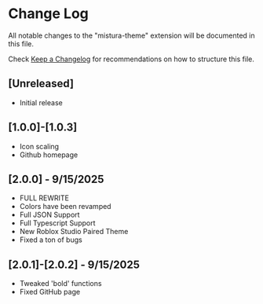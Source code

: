 # Change Log

All notable changes to the "mistura-theme" extension will be documented in this file.

Check [Keep a Changelog](http://keepachangelog.com/) for recommendations on how to structure this file.

## [Unreleased]

- Initial release

## [1.0.0]-[1.0.3]
- Icon scaling
- Github homepage

## [2.0.0] - 9/15/2025
- FULL REWRITE
- Colors have been revamped
- Full JSON Support
- Full Typescript Support
- New Roblox Studio Paired Theme
- Fixed a ton of bugs

## [2.0.1]-[2.0.2] - 9/15/2025
- Tweaked 'bold' functions
- Fixed GitHub page

